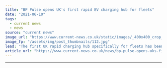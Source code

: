 ```yaml
---
title: "BP Pulse opens UK's first rapid EV charging hub for fleets"
date: "2021-06-10"
tags: 
  - current news
  - news
source: "current news"
image_url: "https://www.current-news.co.uk/static/images/_400x400_crop_center-center/bp-pulse-fleet-rapid-charging-hub-image-BP-Pulse.jpg"
image_fp: "/assets/img/post_thumbnails/112.jpg"
lead: "​The first UK rapid charging hub specifically for fleets has been opened by BP Pulse, with 10 50KW chargers already in the ground."
article_url: "https://www.current-news.co.uk/news/bp-pulse-opens-uks-first-rapid-ev-charging-hub-for-fleets?utm_source=rss-feeds&utm_medium=rss&utm_campaign=rss"
---
```


---
